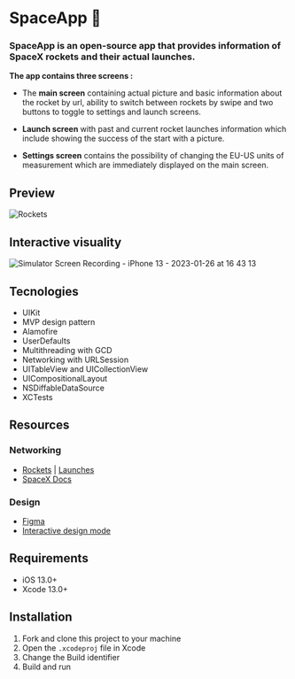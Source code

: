 # SpaceApp 🚀

### SpaceApp is an open-source app that provides information of SpaceX rockets and their actual launches. ###

**The app contains three screens :** 
 * The **main screen** containing actual picture and basic information about the rocket by url, ability to switch between rockets by swipe and two buttons to toggle to settings and launch screens.
 
 * **Launch screen** with past and current rocket launches information which include showing the success of the start with a picture.
 
 * **Settings screen** contains the possibility of changing the EU-US units of measurement which are immediately displayed on the main screen.
 



## Preview
![Rockets](https://user-images.githubusercontent.com/86513789/215055448-52318acb-9d54-47dd-8f73-245191752266.png)
## Interactive visuality
![Simulator Screen Recording - iPhone 13 - 2023-01-26 at 16 43 13](https://user-images.githubusercontent.com/86513789/215065549-17489e65-5b26-4565-9b75-9ad6f349262f.gif)

## Tecnologies

* UIKit
* MVP design pattern
* Alamofire
* UserDefaults
* Multithreading with GCD
* Networking with URLSession
* UITableView and UICollectionView
* UICompositionalLayout
* NSDiffableDataSource
* XCTests

## Resources
### Networking
* [Rockets](https://api.spacexdata.com/v4/rockets) | [Launches](https://api.spacexdata.com/v4/launches)
* [SpaceX Docs](https://github.com/r-spacex/SpaceX-API/blob/master/docs/queries.md)
### Design
* [Figma](https://www.figma.com/file/GLxcmFyzglgO8f6v4eRFHc/Тестовое-задание?node-id=2%3A3) 
* [Interactive design mode](https://www.figma.com/proto/GLxcmFyzglgO8f6v4eRFHc/Тестовое-задание?page-id=0%3A1&node-id=2%3A3&viewport=323%2C48%2C0.16&scaling=min-zoom&starting-point-node-id=2%3A3)

## Requirements
* iOS 13.0+
* Xcode 13.0+

## Installation
1. Fork and clone this project to your machine
2. Open the `.xcodeproj` file in Xcode
3. Change the Build identifier
4. Build and run
